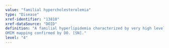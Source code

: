 ```yaml
---
value: "familial hypercholesterolemia"
type: "Disease"
xref-identifier: "13810"
xref-dataSource: "DOID"
definition: "A familial hyperlipidemia characterized by very high levels of low-density lipoprotein (LDL) and early cardiovascular disease.|Xref MGI.
OMIM mapping confirmed by DO. [SN]."
level: "4"
---
```

